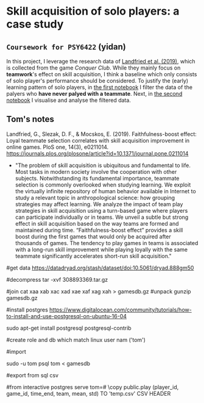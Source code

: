 # Skill acquisition of solo players: a case study 

## `Coursework for PSY6422` (yidan)


In this project, I leverage the research data of [Landfried et al. (2019)](https://doi.org/10.1371/journal.pone.0211014), which is collected from the game *Conquer Club*.
While they mainly focus on **teamwork**'s effect on skill acquisition, I think a baseline which only consists of solo player's performance should be considered.
To justify the (early) learning pattern of solo players, in [the first notebook](/filter.ipynb) I filter the data of the palyers who **have never palyed with a teammate**.
Next, in [the second notebook](./visualisation.ipynb) I visualise and analyse the filtered data.

## Tom's notes

Landfried, G., Slezak, D. F., & Mocskos, E. (2019). Faithfulness-boost effect: Loyal teammate selection correlates with skill acquisition improvement in online games. PloS one, 14(3), e0211014. https://journals.plos.org/plosone/article?id=10.1371/journal.pone.0211014
- "The problem of skill acquisition is ubiquitous and fundamental to life. Most tasks in modern society involve the cooperation with other subjects. Notwithstanding its fundamental importance, teammate selection is commonly overlooked when studying learning. We exploit the virtually infinite repository of human behavior available in Internet to study a relevant topic in anthropological science: how grouping strategies may affect learning. We analyze the impact of team play strategies in skill acquisition using a turn-based game where players can participate individually or in teams. We unveil a subtle but strong effect in skill acquisition based on the way teams are formed and maintained during time. “Faithfulness-boost effect” provides a skill boost during the first games that would only be acquired after thousands of games. The tendency to play games in teams is associated with a long-run skill improvement while playing loyally with the same teammate significantly accelerates short-run skill acquisition."




#get data
https://datadryad.org/stash/dataset/doi:10.5061/dryad.888gm50

#decompress
tar -xvf 308893369.tar.gz 

#join
cat xaa xab xac xad xae xaf xag xah > gamesdb.gz
#unpack
gunzip gamesdb.gz

#install postgres
https://www.digitalocean.com/community/tutorials/how-to-install-and-use-postgresql-on-ubuntu-16-04

sudo apt-get install postgresql postgresql-contrib

#create role and db which match linux user nam ('tom')

#import

sudo -u tom psql tom < gamesdb

#export from sql csv

#from interactive postgres serve
tom=# \copy public.play (player_id, game_id, time_end, team, mean, std) TO 'temp.csv' CSV HEADER

